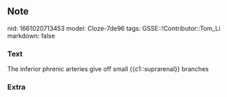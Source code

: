 ## Note
nid: 1661020713453
model: Cloze-7de96
tags: GSSE::!Contributor::Tom_Li
markdown: false

### Text
<div>
  The inferior phrenic arteries give off small {{c1::suprarenal}}
  branches
</div>

### Extra

